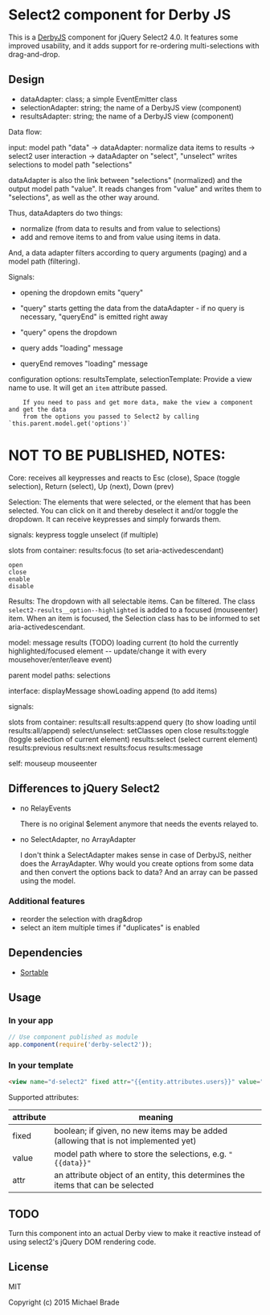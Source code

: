 # Select2 component for Derby JS 

This is a [DerbyJS](http://github.com/codeparty/derby) component for jQuery Select2 4.0.
It features some improved usability, and it adds support for re-ordering multi-selections with drag-and-drop.


## Design

* dataAdapter: class; a simple EventEmitter class
* selectionAdapter: string; the name of a DerbyJS view (component)
* resultsAdapter: string; the name of a DerbyJS view (component)


Data flow:

input: model path "data"
 -> dataAdapter: normalize data items to results
 -> select2 user interaction
 -> dataAdapter on "select", "unselect" writes selections to model path "selections"

dataAdapter is also the link between "selections" (normalized) and the output model path "value". It reads changes from "value" and writes them to "selections", as well as the other way around.

Thus, dataAdapters do two things:

  - normalize (from data to results and from value to selections)
  - add and remove items to and from value using items in data.

And, a data adapter filters according to query arguments (paging) and a model path (filtering).


Signals:

* opening the dropdown emits "query"

* "query" starts getting the data from the dataAdapter - if no query is necessary, "queryEnd" is emitted right away
* "query" opens the dropdown
* query adds "loading" message
* queryEnd removes "loading" message




configuration options:
    resultsTemplate, selectionTemplate:
        Provide a view name to use. It will get an `item` attribute passed.

        If you need to pass and get more data, make the view a component and get the data
        from the options you passed to Select2 by calling `this.parent.model.get('options')`



NOT TO BE PUBLISHED, NOTES:
===========================

Core:
  receives all keypresses and reacts to Esc (close), Space (toggle selection), Return (select),
  Up (next), Down (prev)

Selection:
  The elements that were selected, or the element that has been selected. You can click on it
  and thereby deselect it and/or toggle the dropdown. It can receive keypresses and simply
  forwards them.

  signals:
    keypress
    toggle
    unselect (if multiple)

  slots from container:
    results:focus (to set aria-activedescendant)

    open
    close
    enable
    disable

Results:
  The dropdown with all selectable items. Can be filtered.
  The class `select2-results__option--highlighted` is added to a focused (mouseenter) item.
  When an item is focused, the Selection class has to be informed to set aria-activedescendant.

  model:
    message
    results  (TODO)
    loading
    current (to hold the currently highlighted/focused element -- update/change it with every
        mousehover/enter/leave event)

  parent model paths:
    selections

  interface:
    displayMessage
    showLoading
    append  (to add items)

  signals:

  slots from container:
    results:all
    results:append
    query (to show loading until results:all/append)
    select/unselect: setClasses
    open
    close
    results:toggle (toggle selection of current element)
    results:select (select current element)
    results:previous
    results:next
    results:focus
    results:message

  self:
    mouseup
    mouseenter


## Differences to jQuery Select2



* no RelayEvents

  There is no original $element anymore that needs the events relayed to.

* no SelectAdapter, no ArrayAdapter

  I don't think a SelectAdapter makes sense in case of DerbyJS, neither does the ArrayAdapter.
  Why would you create options from some data and then convert the options back to data?
  And an array can be passed using the model.


### Additional features

- reorder the selection with drag&drop
- select an item multiple times if "duplicates" is enabled




## Dependencies

* [Sortable](http://rubaxa.github.io/Sortable)


## Usage

### In your app

```javascript
// Use component published as module
app.component(require('derby-select2'));
```

### In your template

```html
<view name="d-select2" fixed attr="{{entity.attributes.users}}" value="{{data}}"></view>
```

Supported attributes:

attribute | meaning
------|------
fixed | boolean; if given, no new items may be added (allowing that is not implemented yet)
value | model path where to store the selections, e.g. `"{{data}}"`
attr  | an attribute object of an entity, this determines the items that can be selected


## TODO

Turn this component into an actual Derby view to make it reactive instead of using select2's jQuery DOM rendering code.


## License

MIT

Copyright (c) 2015 Michael Brade
